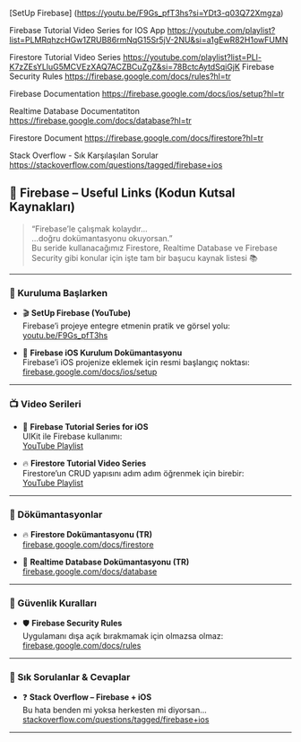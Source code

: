 [SetUp Firebase] 
(https://youtu.be/F9Gs_pfT3hs?si=YDt3-q03Q72Xmgza)

Firebase Tutorial Video Series for IOS App
https://youtube.com/playlist?list=PLMRqhzcHGw1ZRUB86rmNqG15Sr5jV-2NU&si=a1gEwR82H1owFUMN

Firestore Tutorial Video Series
https://youtube.com/playlist?list=PLl-K7zZEsYLluG5MCVEzXAQ7ACZBCuZgZ&si=78BctcAytdSqiGjK
Firebase Security Rules
https://firebase.google.com/docs/rules?hl=tr

Firebase Documentation
https://firebase.google.com/docs/ios/setup?hl=tr

Realtime Database Documentatiton
https://firebase.google.com/docs/database?hl=tr

Firestore Document 
https://firebase.google.com/docs/firestore?hl=tr

Stack Overflow - Sık Karşılaşılan Sorular
https://stackoverflow.com/questions/tagged/firebase+ios


## 🔗 Firebase – Useful Links (Kodun Kutsal Kaynakları)

> “Firebase’le çalışmak kolaydır...  
> ...doğru dokümantasyonu okuyorsan.”  
> Bu seride kullanacağımız Firestore, Realtime Database ve Firebase Security gibi konular için işte tam bir başucu kaynak listesi 📚

---

### 🚀 Kuruluma Başlarken

- 🎬 **SetUp Firebase (YouTube)**  
  Firebase’i projeye entegre etmenin pratik ve görsel yolu:  
  [youtu.be/F9Gs_pfT3hs](https://youtu.be/F9Gs_pfT3hs?si=YDt3-q03Q72Xmgza)

- 📄 **Firebase iOS Kurulum Dokümantasyonu**  
  Firebase’i iOS projenize eklemek için resmi başlangıç noktası:  
  [firebase.google.com/docs/ios/setup](https://firebase.google.com/docs/ios/setup?hl=tr)

---

### 📺 Video Serileri

- 📱 **Firebase Tutorial Series for iOS**  
  UIKit ile Firebase kullanımı:  
  [YouTube Playlist](https://youtube.com/playlist?list=PLMRqhzcHGw1ZRUB86rmNqG15Sr5jV-2NU&si=a1gEwR82H1owFUMN)

- 🔥 **Firestore Tutorial Video Series**  
  Firestore’un CRUD yapısını adım adım öğrenmek için birebir:  
  [YouTube Playlist](https://youtube.com/playlist?list=PLl-K7zZEsYLluG5MCVEzXAQ7ACZBCuZgZ&si=78BctcAytdSqiGjK)

---

### 📘 Dökümantasyonlar

- 🔥 **Firestore Dokümantasyonu (TR)**  
  [firebase.google.com/docs/firestore](https://firebase.google.com/docs/firestore?hl=tr)

- 🔁 **Realtime Database Dokümantasyonu (TR)**  
  [firebase.google.com/docs/database](https://firebase.google.com/docs/database?hl=tr)

---

### 🔐 Güvenlik Kuralları

- 🛡 **Firebase Security Rules**  
  Uygulamanı dışa açık bırakmamak için olmazsa olmaz:  
  [firebase.google.com/docs/rules](https://firebase.google.com/docs/rules?hl=tr)

---

### 🧠 Sık Sorulanlar & Cevaplar

- ❓ **Stack Overflow – Firebase + iOS**  
  Bu hata benden mi yoksa herkesten mi diyorsan...  
  [stackoverflow.com/questions/tagged/firebase+ios](https://stackoverflow.com/questions/tagged/firebase+ios)

---

